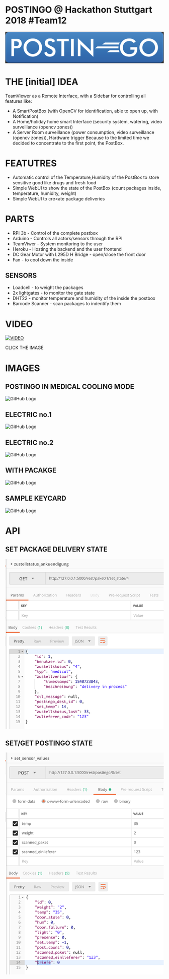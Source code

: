 # POSTINGO @ Hackathon Stuttgart 2018 #Team12

![GitHub Logo](/documentation/postingo_low.png)




# THE [initial] IDEA
TeamViewer as a Remote Interface, with a Sidebar for controlling all features like:
* A SmartPostBox (with OpenCV for identification, able to open up, with Notification)
* A Home/holiday home smart Interface (security system, watering, video surveillance (opencv zones))
* A Server Room surveillance (power consumption, video surveillance (opencv zones)), Hardware trigger
Because to the limited time we decided to concentrate to the first point, the PostBox.

# FEATUTRES
* Automatic control of the Temperature,Humidity of the PostBox to store sensitive good like drugs and fresh food
* Simple WebUI to show the state of the PostBox (count packages inside, temperature, humidity, weight) 
* Simple WebUI to cre<ate package deliveries

# PARTS
* RPI 3b - Control of the complete postbox
* Arduino - Controls all actors/sensors through the RPI
* TeamViwer - System monitoring to the user
* Heroku - Hosting the backend and the user frontend
* DC Gear Motor with L295D H Bridge - open/close the front door
* Fan - to cool down the inside

## SENSORS
* Loadcell - to weight the packages
* 2x lightgates - to monitor the gate state
* DHT22 - monitor temperature and humidity of the inside the postbox
* Barcode Scanner - scan packages to indentify them


# VIDEO

[![VIDEO](https://img.youtube.com/vi/hhaLDWfeKhk/0.jpg)](https://www.youtube.com/watch?v=hhaLDWfeKhk)

CLICK THE IMAGE

# IMAGES

## POSTINGO IN MEDICAL COOLING MODE
 ![GitHub Logo](/documentation/img/DSC02694.JPG)
## ELECTRIC no.1
 ![GitHub Logo](/documentation/img/DSC02689.JPG)

## ELECTRIC no.2
![GitHub Logo](/documentation/img/DSC02706.JPG)

## WITH PACAKGE
![GitHub Logo](/documentation/img/DSC02753.JPG)

## SAMPLE KEYCARD
![GitHub Logo](/documentation/img/DSC02766.JPG)

 
# API

## SET PACKAGE DELIVERY STATE
![GitHub Logo](/documentation/img/api_set_package_state.png)

## SET/GET POSTINGO STATE
![GitHub Logo](/documentation/img/api_set_postingo_state.png)

